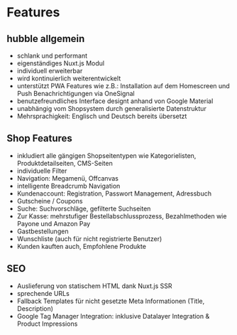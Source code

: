# Features

## hubble allgemein
- schlank und performant 
- eigenständiges Nuxt.js Modul 
- individuell erweiterbar
- wird kontinuierlich weiterentwickelt
- unterstützt PWA Features wie z.B.: Installation auf dem Homescreen und Push Benachrichtigungen via OneSignal
- benutzefreundliches Interface designt anhand von Google Material 
- unabhängig vom Shopsystem durch generalisierte Datenstruktur
- Mehrsprachigkeit: Englisch und Deutsch bereits übersetzt

## Shop Features 
- inkludiert alle gängigen Shopseitentypen wie Kategorielisten, Produktdetailseiten, CMS-Seiten
- individuelle Filter
- Navigation: Megamenü, Offcanvas
- intelligente Breadcrumb Navigation
- Kundenaccount: Registration, Passwort Management, Adressbuch
- Gutscheine / Coupons 
- Suche: Suchvorschläge, gefilterte Suchseiten
- Zur Kasse: mehrstufiger Bestellabschlussprozess, Bezahlmethoden wie Payone und Amazon Pay
- Gastbestellungen
- Wunschliste (auch für nicht registrierte Benutzer)
- Kunden kauften auch, Empfohlene Produkte 

## SEO
- Auslieferung von statischem HTML dank Nuxt.js SSR
- sprechende URLs
- Fallback Templates für nicht gesetzte Meta Informationen (Title, Description)
- Google Tag Manager Integration: inklusive Datalayer Integration & Product Impressions
